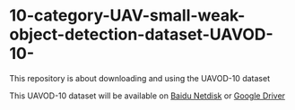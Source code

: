 # 10-category-UAV-small-weak-object-detection-dataset-UAVOD-10-
This repository is about downloading and using the UAVOD-10 dataset

This UAVOD-10 dataset will be available on [Baidu Netdisk](https://pan.baidu.com/s/1GlEiHENSAcG2V8bthTUn6A) or [Google Driver](https://pan.baidu.com/s/1GlEiHENSAcG2V8bthTUn6A)

